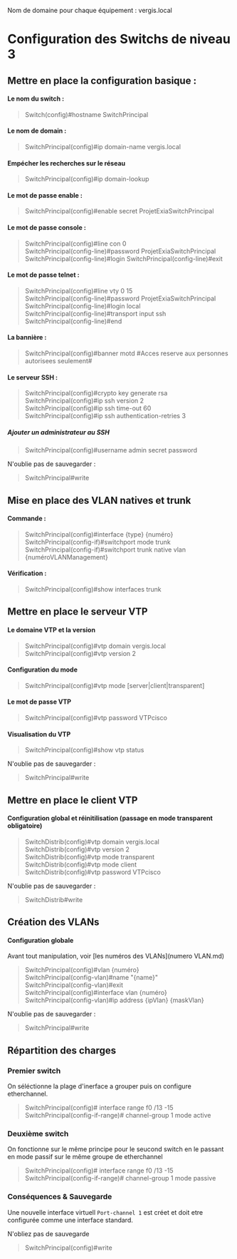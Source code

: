Nom de domaine pour chaque équipement : vergis.local

# Configuration des Switchs de niveau 3
## Mettre en place la configuration basique :
#### Le nom du switch :
> Switch(config)#hostname SwitchPrincipal

#### Le nom de domain :
> SwitchPrincipal(config)#ip domain-name vergis.local

#### Empécher les recherches sur le réseau
> SwitchPrincipal(config)#ip domain-lookup

#### Le mot de passe enable :
> SwitchPrincipal(config)#enable secret ProjetExiaSwitchPrincipal

#### Le mot de passe console :
> SwitchPrincipal(config)#line con 0  
SwitchPrincipal(config-line)#password ProjetExiaSwitchPrincipal  
SwitchPrincipal(config-line)#login
SwitchPrincipal(config-line)#exit

#### Le mot de passe telnet :
> SwitchPrincipal(config)#line vty 0 15  
SwitchPrincipal(config-line)#password ProjetExiaSwitchPrincipal  
SwitchPrincipal(config-line)#login local  
SwitchPrincipal(config-line)#transport input ssh  
SwitchPrincipal(config-line)#end

#### La bannière :
> SwitchPrincipal(config)#banner motd #Acces reserve aux personnes autorisees seulement#

#### Le serveur SSH :
> SwitchPrincipal(config)#crypto key generate rsa  
SwitchPrincipal(config)#ip ssh version 2  
SwitchPrincipal(config)#ip ssh time-out 60  
SwitchPrincipal(config)#ip ssh authentication-retries 3  

##### Ajouter un administrateur au SSH
> SwitchPrincipal(config)#username admin secret password

N'oublie pas de sauvegarder :  
> SwitchPrincipal#write

## Mise en place des VLAN natives et trunk
#### Commande :
> SwitchPrincipal(config)#interface {type} {numéro}    
SwitchPrincipal(config-if)#switchport mode trunk  
SwitchPrincipal(config-if)#switchport trunk native vlan {numéroVLANManagement}  

#### Vérification :
> SwitchPrincipal(config)#show interfaces trunk

## Mettre en place le serveur VTP
#### Le domaine VTP et la version
> SwitchPrincipal(config)#vtp domain vergis.local  
SwitchPrincipal(config)#vtp version 2  

#### Configuration du mode
> SwitchPrincipal(config)#vtp mode [server|client|transparent]

#### Le mot de passe VTP
> SwitchPrincipal(config)#vtp password VTPcisco

#### Visualisation du VTP
> SwitchPrincipal(config)#show vtp status

N'oublie pas de sauvegarder :  
> SwitchPrincipal#write

## Mettre en place le client VTP
#### Configuration global et réinitilisation (passage en mode transparent obligatoire)
> SwitchDistrib(config)#vtp domain vergis.local  
SwitchDistrib(config)#vtp version 2  
SwitchDistrib(config)#vtp mode transparent  
SwitchDistrib(config)#vtp mode client  
SwitchDistrib(config)#vtp password VTPcisco

N'oublie pas de sauvegarder :  
> SwitchDistrib#write

## Création des VLANs
#### Configuration globale
Avant tout manipulation, voir [les numéros des VLANs](numero VLAN.md)
> SwitchPrincipal(config)#vlan {numéro}  
SwitchPrincipal(config-vlan)#name "{name}"  
SwitchPrincipal(config-vlan)#exit  
SwitchPrincipal(config)#interface vlan {numéro}  
SwitchPrincipal(config-vlan)#ip address {ipVlan} {maskVlan}  

N'oublie pas de sauvegarder :  
> SwitchPrincipal#write


## Répartition des charges

### Premier switch

On séléctionne la plage d'inerface a grouper puis on configure etherchannel.

> SwitchPrincipal(config)# interface range f0 /13 -15
> SwitchPrincipal(config-if-range)# channel-group 1 mode active

### Deuxième switch

On fonctionne sur le même principe pour le seucond switch en le passant en mode passif sur le même groupe de etherchannel

> SwitchPrincipal(config)# interface range f0 /13 -15
> SwitchPrincipal(config-if-range)# channel-group 1 mode passive

### Conséquences & Sauvegarde

Une nouvelle interface virtuell `Port-channel 1` est créet et doit etre configurée comme une interface standard.

N'obliez pas de sauvegarde

> SwitchPrincipal(config)#write